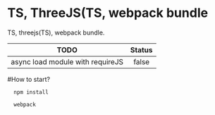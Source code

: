 # TS, ThreeJS(TS, webpack bundle
TS, threejs(TS), webpack bundle.

| TODO                                  | Status        |
| -------------                         |:-------------:| 
| async load module with requireJS      | false         |


#How to start?
```
  npm install
  
  webpack
```

